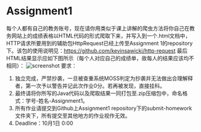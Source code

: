 # Assignment1
每个人都有自己的教务账号，现在请你用类似于课上讲解的爬虫方法将你自己在教务网站上的成绩表格以HTML代码的形式爬取下来，并写入到一个.html文档中，HTTP请求所要用到的辅助包HttpRequest已经上传至Assignment 1的repository下。该包的使用说明见：https://github.com/kevinsawicki/http-request
最后HTML结果显示应如下图所示（每个人对应自己的成绩单，故每人的结果应该均不相同）：
![screenshot](https://github.com/OOP-JAVA-WHUISS/Assignment1/blob/master/screenshot.png)
要求：
1. 独立完成，严禁抄袭，一旦被查重系统MOSS判定为抄袭并无法做出合理解释者，第一次予以警告并记此次作业0分。若再被发现，直接挂科。
2. 最终请将你所写的Java代码以及爬取结果一同打包至.zip压缩包中，命名格式：学号-姓名-Assignment1。
3. 所有作业请提交到Github上Assignment1 repository下的submit-homework文件夹下，所有提交至其他地方的作业视作无效。
4. Deadline：10月1日 0:00
